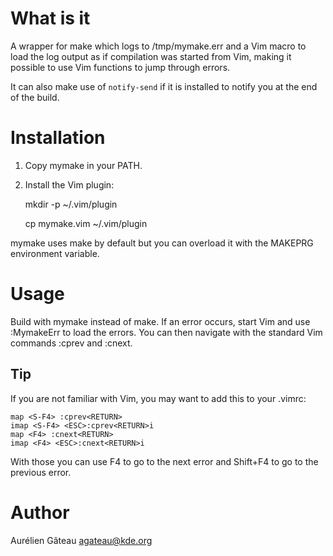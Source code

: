 # What is it

A wrapper for make which logs to /tmp/mymake.err and a Vim macro to load the
log output as if compilation was started from Vim, making it possible to use
Vim functions to jump through errors.

It can also make use of `notify-send` if it is installed to notify you at the
end of the build.

# Installation

1. Copy mymake in your PATH.

2. Install the Vim plugin:

    mkdir -p ~/.vim/plugin

    cp mymake.vim ~/.vim/plugin

mymake uses make by default but you can overload it with the MAKEPRG
environment variable.

# Usage

Build with mymake instead of make. If an error occurs, start Vim and use
:MymakeErr to load the errors. You can then navigate with the standard Vim
commands :cprev and :cnext.

## Tip
If you are not familiar with Vim, you may want to add this to your .vimrc:

    map <S-F4> :cprev<RETURN>
    imap <S-F4> <ESC>:cprev<RETURN>i
    map <F4> :cnext<RETURN>
    imap <F4> <ESC>:cnext<RETURN>i

With those you can use F4 to go to the next error and Shift+F4 to go to the
previous error.

# Author

Aurélien Gâteau <agateau@kde.org>
